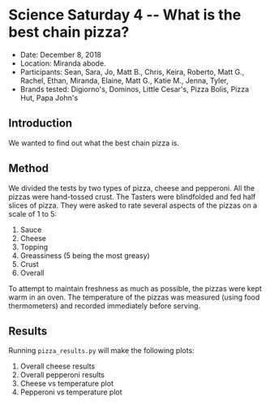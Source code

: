 # Science Saturday 4 -- What is the best chain pizza?

- Date: December 8, 2018
- Location: Miranda abode.
- Participants: Sean, Sara, Jo, Matt B., Chris, Keira, Roberto, Matt G., Rachel, Ethan, Miranda, Elaine, Matt G., Katie M., Jenna, Tyler,
- Brands tested: Digiorno's, Dominos, Little Cesar's, Pizza Bolis, Pizza Hut, Papa John's

## Introduction

We wanted to find out what the best chain pizza is.  

## Method

We divided the tests by two types of pizza, cheese and pepperoni. All the pizzas were hand-tossed crust. The Tasters were blindfolded and fed half slices of pizza. They were asked to rate several aspects of the pizzas on a scale of 1 to 5:

1. Sauce
2. Cheese
3. Topping
4. Greassiness (5 being the most greasy)
5. Crust
6. Overall

To attempt to maintain freshness as much as possible, the pizzas were kept warm in an oven. The temperature of the pizzas was measured (using food thermometers) and recorded immediately before serving. 

## Results

Running `pizza_results.py` will make the following plots:

1. Overall cheese results
2. Overall pepperoni results
3. Cheese vs temperature plot
4. Pepperoni vs temperature plot
